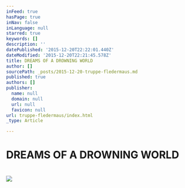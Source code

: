 ```yaml
---
inFeed: true
hasPage: true
inNav: false
inLanguage: null
starred: true
keywords: []
description: ''
datePublished: '2015-12-20T22:22:01.440Z'
dateModified: '2015-12-20T22:21:45.578Z'
title: DREAMS OF A DROWNING WORLD
author: []
sourcePath: _posts/2015-12-20-truppe-fledermaus.md
published: true
authors: []
publisher:
  name: null
  domain: null
  url: null
  favicon: null
url: truppe-fledermaus/index.html
_type: Article

---
```

# DREAMS OF A DROWNING WORLD

# ![](https://the-grid-user-content.s3-us-west-2.amazonaws.com/cbbc3a1d-acdb-419c-86da-b750dd261ff7.jpg)